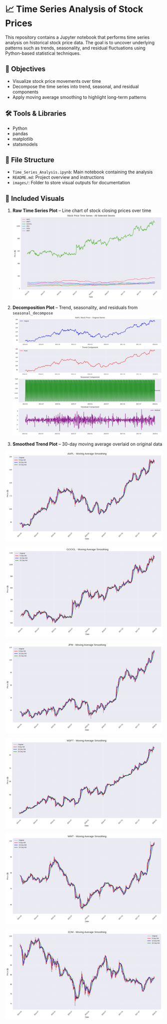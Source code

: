 # 📈 Time Series Analysis of Stock Prices

This repository contains a Jupyter notebook that performs time series analysis on historical stock price data. The goal is to uncover underlying patterns such as trends, seasonality, and residual fluctuations using Python-based statistical techniques.

## 🧠 Objectives

- Visualize stock price movements over time
- Decompose the time series into trend, seasonal, and residual components
- Apply moving average smoothing to highlight long-term patterns

## 🛠️ Tools & Libraries

- Python
- pandas
- matplotlib
- statsmodels

## 📂 File Structure

- `Time_Series_Analysis.ipynb`: Main notebook containing the analysis
- `README.md`: Project overview and instructions
- `images/`: Folder to store visual outputs for documentation

## 📸 Included Visuals


1. **Raw Time Series Plot** – Line chart of stock closing prices over time  
![Raw Time Series](https://raw.githubusercontent.com/Eric-Inkoom-Ayitey/Time-Series-Analysis/main/images/raw_time_series.png)


2. **Decomposition Plot** – Trend, seasonality, and residuals from `seasonal_decompose`  
![Decomposition](https://raw.githubusercontent.com/Eric-Inkoom-Ayitey/Time-Series-Analysis/main/images/decomposition.png)


3. **Smoothed Trend Plot** – 30-day moving average overlaid on original data  

![AAPL Moving Average](https://raw.githubusercontent.com/Eric-Inkoom-Ayitey/Time-Series-Analysis/main/images/AAPL_moving_average.png)

![GOOGL Moving Average](https://raw.githubusercontent.com/Eric-Inkoom-Ayitey/Time-Series-Analysis/main/images/GOOGL_moving_average.png)

![JPM Moving Average](https://raw.githubusercontent.com/Eric-Inkoom-Ayitey/Time-Series-Analysis/main/images/JPM_moving_average.png)

![MSFT Moving Average](https://raw.githubusercontent.com/Eric-Inkoom-Ayitey/Time-Series-Analysis/main/images/MSFT_moving_average.png)

![WMT Moving Average](https://raw.githubusercontent.com/Eric-Inkoom-Ayitey/Time-Series-Analysis/main/images/WMT_moving_average.png)

![XOM Moving Average](https://raw.githubusercontent.com/Eric-Inkoom-Ayitey/Time-Series-Analysis/main/images/XOM_moving_average.png)
